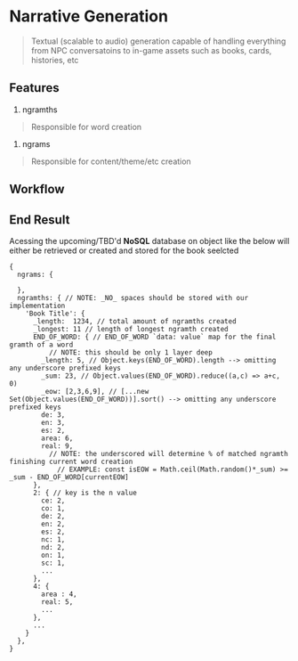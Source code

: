 # Narrative Generation

> Textual (scalable to audio) generation capable of handling everything from NPC conversatoins to in-game assets such as books, cards, histories, etc

## Features
1. ngramths
  > Responsible for word creation
1. ngrams
  > Responsible for content/theme/etc creation

## Workflow

## End Result
Acessing the upcoming/TBD'd **NoSQL** database on object like the below will either be retrieved or created and stored for the book seelcted
```
{
  ngrams: {

  },
  ngramths: { // NOTE: _NO_ spaces should be stored with our implementation
    'Book Title': {
      _length:  1234, // total amount of ngramths created
      _longest: 11 // length of longest ngramth created
      END_OF_WORD: { // END_OF_WORD `data: value` map for the final gramth of a word
          // NOTE: this should be only 1 layer deep
        _length: 5, // Object.keys(END_OF_WORD).length --> omitting any underscore prefixed keys
        _sum: 23, // Object.values(END_OF_WORD).reduce((a,c) => a+c, 0)
        _eow: [2,3,6,9], // [...new Set(Object.values(END_OF_WORD))].sort() --> omitting any underscore prefixed keys
        de: 3,
        en: 3,
        es: 2,
        area: 6,
        real: 9,
          // NOTE: the underscored will determine % of matched ngramth finishing current word creation
            // EXAMPLE: const isEOW = Math.ceil(Math.random()*_sum) >= _sum - END_OF_WORD[currentEOW]
      },
      2: { // key is the n value
        ce: 2,
        co: 1,
        de: 2,
        en: 2,
        es: 2,
        nc: 1,
        nd: 2,
        on: 1,
        sc: 1,
        ...
      },
      4: {
        area : 4,
        real: 5,
        ...
      },
      ...
    }
  },
}
```